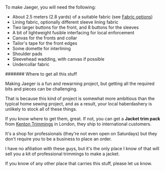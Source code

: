To make Jaeger, you will need the following:

-   About 2.5 meters (2.8 yards) of a suitable fabric (see [Fabric options](#fabric-options))
-   Lining fabric, optionally different sleeve lining fabric
-   Two larger buttons for the front, and 8 buttons for the sleeves
-   A bit of lightweight fusible interfacing for local enforcement
-   Canvas for the fronts and collar
-   Tailor's tape for the front edges
-   Some domette for interlining
-   Shoulder pads
-   Sleevehead wadding, with canvas if possible
-   Undercollar fabric

<Note>

\####### Where to get all this stuff

Making Jaeger is a fun and rewarning project, but getting all the required bits and pieces can be challenging.

That is because this kind of project is somewhat more ambitious than the typical home sewing project,
and as a result, your local haberdashery is unlikely to stock all of these things.

If you know where to get them, great. If not, you can get a **Jacket trim pack** from
[Kenton Trimmings](http://kentontrimmings.co.uk/shop/) in London, they ship to international customers.

It's a shop for professionals (they're not even open on Saturdays) but they don't require you to be a business
to place an order.

I have no afiliation with these guys, but it's the only place I know of that will sell you a kit of
professional trimmings to make a jacket.

If you know of any other place that carries this stuff, please let us know.

</Note>
